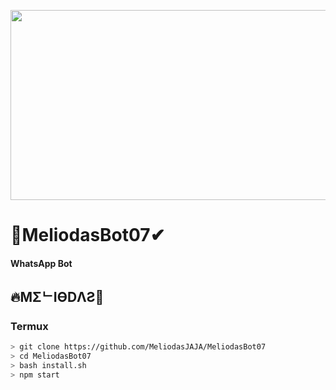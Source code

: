 <p align="center">
<img src="https://i.pinimg.com/originals/b9/57/e1/b957e113551dc911b2ce04e4859ef7fa.gif" width="540" height="304"/>
</p>

# 🖤MeliodasBot07✔

#### WhatsApp Bot

## 🔥MΣᄂIӨDΛƧ💖

### Termux

```bash
> git clone https://github.com/MeliodasJAJA/MeliodasBot07
> cd MeliodasBot07
> bash install.sh
> npm start
```



